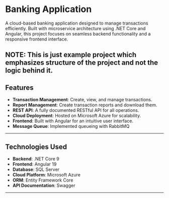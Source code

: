# Banking Application

A cloud-based banking application designed to manage transactions efficiently. Built with microservice architecture using .NET Core and Angular, this project focuses on seamless backend functionality and a responsive frontend interface.

**NOTE**: This is just example project which emphasizes structure of the project and not the logic behind it. 
---

## **Features**
- **Transaction Management**: Create, view, and manage transactions.
- **Report Management**: Create transaction reports and download them.
- **REST API**: A fully documented RESTful API for all operations.
- **Cloud Deployment**: Hosted on Microsoft Azure for scalability.
- **Frontend**: Built with Angular for an intuitive user interface.
- **Message Queue**: Implemented queueing with RabbitMQ
---

## **Technologies Used**
- **Backend**: .NET Core 9
- **Frontend**: Angular 19
- **Database**: SQL Server
- **Cloud Platform**: Microsoft Azure
- **ORM**: Entity Framework Core
- **API Documentation**: Swagger


---
